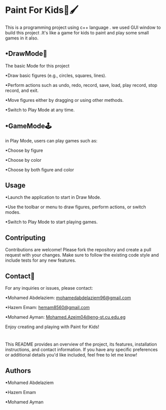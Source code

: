 
# Paint For Kids👶🖌️

This is a programming project using c++ language .
we used GUI window to build this project .It's like a game for kids to paint and play some small games in it also.


## •DrawMode🎨
The basic Mode for this project

•Draw basic figures (e.g., circles, squares, lines).

•Perform actions such as undo, redo, record, save, load, play record, stop record, and exit.

•Move figures either by dragging or using other methods.

•Switch to Play Mode at any time.

## •GameMode🕹️
in Play Mode, users can play games such as:

•Choose by figure

•Choose by color

•Choose by both figure and color

## Usage
•Launch the application to start in Draw Mode.

•Use the toolbar or menu to draw figures, perform actions, or switch modes.

•Switch to Play Mode to start playing games.

## Contriputing
Contributions are welcome! Please fork the repository and create a pull request with your changes. Make sure to follow the existing code style and include tests for any new features.
## Contact📲
For any inquiries or issues, please contact:

•Mohamed Abdelaziem: mohamedabdelaziem96@gmail.com

•Hazem Emam: hemam8560@gmail.com

•Mohamed Ayman: Mohamed.Azeim04@eng-st.cu.edu.eg

Enjoy creating and playing with Paint for Kids!
#
This README provides an overview of the project, its features, installation instructions, and contact information. If you have any specific preferences or additional details you'd like included, feel free to let me know!
## Authors
•Mohamed Abdelaziem

•Hazem Emam

•Mohamed Ayman
